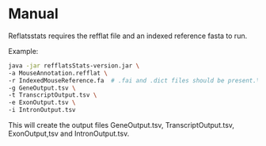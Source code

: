 # Manual

Reflatsstats requires the refflat file and an indexed reference fasta to run. 

Example:
```bash
java -jar refflatsStats-version.jar \
-a MouseAnnotation.refflat \
-r IndexedMouseReference.fa  # .fai and .dict files should be present.\
-g GeneOutput.tsv \
-t TranscriptOutput.tsv \
-e ExonOutput.tsv \
-i IntronOutput.tsv
```

This will create the output files GeneOutput.tsv, TranscriptOutput.tsv,
ExonOutput,tsv and IntronOutput.tsv.